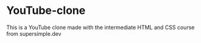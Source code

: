 # YouTube-clone
This is a YouTube clone made with the intermediate HTML and CSS course from supersimple.dev
